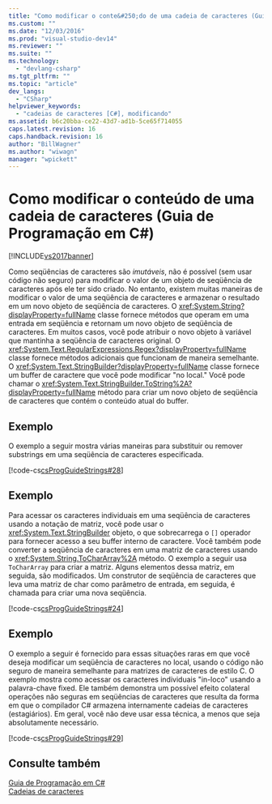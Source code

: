 ```yaml
---
title: "Como modificar o conte&#250;do de uma cadeia de caracteres (Guia de Programa&#231;&#227;o em C#) | Microsoft Docs"
ms.custom: ""
ms.date: "12/03/2016"
ms.prod: "visual-studio-dev14"
ms.reviewer: ""
ms.suite: ""
ms.technology: 
  - "devlang-csharp"
ms.tgt_pltfrm: ""
ms.topic: "article"
dev_langs: 
  - "CSharp"
helpviewer_keywords: 
  - "cadeias de caracteres [C#], modificando"
ms.assetid: b6c20bba-ce22-43d7-ad1b-5ce65f714055
caps.latest.revision: 16
caps.handback.revision: 16
author: "BillWagner"
ms.author: "wiwagn"
manager: "wpickett"
---
```

# Como modificar o conte&#250;do de uma cadeia de caracteres (Guia de Programa&#231;&#227;o em C#)
[!INCLUDE[vs2017banner](../../../csharp/includes/vs2017banner.md)]

Como seqüências de caracteres são  *imutáveis*, não é possível \(sem usar código não seguro\) para modificar o valor de um objeto de seqüência de caracteres após ele ter sido criado.  No entanto, existem muitas maneiras de modificar o valor de uma seqüência de caracteres e armazenar o resultado em um novo objeto de seqüência de caracteres.  O <xref:System.String?displayProperty=fullName> classe fornece métodos que operam em uma entrada em seqüência e retornam um novo objeto de seqüência de caracteres.  Em muitos casos, você pode atribuir o novo objeto à variável que mantinha a seqüência de caracteres original.  O <xref:System.Text.RegularExpressions.Regex?displayProperty=fullName> classe fornece métodos adicionais que funcionam de maneira semelhante.  O <xref:System.Text.StringBuilder?displayProperty=fullName> classe fornece um buffer de caractere que você pode modificar "no local." Você pode chamar o <xref:System.Text.StringBuilder.ToString%2A?displayProperty=fullName> método para criar um novo objeto de seqüência de caracteres que contém o conteúdo atual do buffer.  
  
## Exemplo  
 O exemplo a seguir mostra várias maneiras para substituir ou remover substrings em uma seqüência de caracteres especificada.  
  
 [!code-cs[csProgGuideStrings#28](../../../csharp/programming-guide/strings/codesnippet/CSharp/how-to-modify-string-contents_1.cs)]  
  
## Exemplo  
 Para acessar os caracteres individuais em uma seqüência de caracteres usando a notação de matriz, você pode usar o <xref:System.Text.StringBuilder> objeto, o que sobrecarrega o `[]` operador para fornecer acesso a seu buffer interno de caractere.  Você também pode converter a seqüência de caracteres em uma matriz de caracteres usando o <xref:System.String.ToCharArray%2A> método.  O exemplo a seguir usa `ToCharArray` para criar a matriz.  Alguns elementos dessa matriz, em seguida, são modificados.  Um construtor de seqüência de caracteres que leva uma matriz de char como parâmetro de entrada, em seguida, é chamada para criar uma nova seqüência.  
  
 [!code-cs[csProgGuideStrings#24](../../../csharp/programming-guide/strings/codesnippet/CSharp/how-to-modify-string-contents_2.cs)]  
  
## Exemplo  
 O exemplo a seguir é fornecido para essas situações raras em que você deseja modificar um seqüência de caracteres no local, usando o código não seguro de maneira semelhante para matrizes de caracteres de estilo C.  O exemplo mostra como acessar os caracteres individuais "in\-loco" usando a palavra\-chave fixed.  Ele também demonstra um possível efeito colateral operações não seguras em seqüências de caracteres que resulta da forma em que o compilador C\# armazena internamente cadeias de caracteres \(estagiários\).  Em geral, você não deve usar essa técnica, a menos que seja absolutamente necessário.  
  
 [!code-cs[csProgGuideStrings#29](../../../csharp/programming-guide/strings/codesnippet/CSharp/how-to-modify-string-contents_3.cs)]  
  
## Consulte também  
 [Guia de Programação em C\#](../../../csharp/programming-guide/index.md)   
 [Cadeias de caracteres](../../../csharp/programming-guide/strings/index.md)